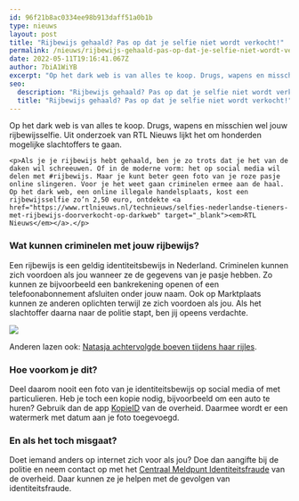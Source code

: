 ```yaml
---
id: 96f21b8ac0334ee98b913daff51a0b1b
type: nieuws
layout: post
title: "Rijbewijs gehaald? Pas op dat je selfie niet wordt verkocht!"
permalink: /nieuws/rijbewijs-gehaald-pas-op-dat-je-selfie-niet-wordt-verkocht!/
date: 2022-05-11T19:16:41.067Z
author: 7biA1WiYB
excerpt: "Op het dark web is van alles te koop. Drugs, wapens en misschien wel jouw rijbewijsselfie. Uit onderzoek van RTL Nieuws lijkt het om honderden mogelijke slachtoffers te gaan.  "
seo:
  description: "Rijbewijs gehaald? Pas op dat je selfie niet wordt verkocht!"
  title: "Rijbewijs gehaald? Pas op dat je selfie niet wordt verkocht!"
---
```

Op het dark web is van alles te koop. Drugs, wapens en misschien wel jouw rijbewijsselfie. Uit onderzoek van RTL Nieuws lijkt het om honderden mogelijke slachtoffers te gaan.  

    <p>Als je je rijbewijs hebt gehaald, ben je zo trots dat je het van de daken wil schreeuwen. Of in de moderne vorm: het op social media wil delen met #rijbewijs. Maar je kunt beter geen foto van je roze pasje online slingeren. Voor je het weet gaan criminelen ermee aan de haal. Op het dark web, een online illegale handelsplaats, kost een rijbewijsselfie zo’n 2,50 euro, ontdekte <a href="https://www.rtlnieuws.nl/technieuws/selfies-nederlandse-tieners-met-rijbewijs-doorverkocht-op-darkweb" target="_blank"><em>RTL Nieuws</em></a>.</p>
<h3><strong>Wat kunnen criminelen met jouw rijbewijs?</strong></h3>
<p>Een rijbewijs is een geldig identiteitsbewijs in Nederland. Criminelen kunnen zich voordoen als jou wanneer ze de gegevens van je pasje hebben. Zo kunnen ze bijvoorbeeld een bankrekening openen of een telefoonabonnement afsluiten onder jouw naam. Ook op Marktplaats kunnen ze anderen oplichten terwijl ze zich voordoen als jou. Als het slachtoffer daarna naar de politie stapt, ben jij opeens verdachte.</p>
<div class="kader">
<p><img class="kaderafbeelding" src="/sites/default/files/ff.png"></p>
<p>Anderen lazen ook: <a href="https://7dagen.netlify.app/nieuws/natasja-achtervolgde-boeven-tijdens-haar-rijles">Natasja achtervolgde boeven tijdens haar rijles</a>.</p>
</div>
<h3><strong>Hoe voorkom je dit?</strong></h3>
<p>Deel daarom nooit een foto van je identiteitsbewijs op social media of met particulieren. Heb je toch een kopie nodig, bijvoorbeeld om een auto te huren? Gebruik dan de app <a href="https://www.rijksoverheid.nl/onderwerpen/identiteitsfraude/vraag-en-antwoord/veilige-kopie-identiteitsbewijs" target="_blank">KopieID</a> van de overheid. Daarmee wordt er een watermerk met datum aan je foto toegevoegd. </p>
<h3><strong>En als het toch misgaat?</strong></h3>
<p>Doet iemand anders op internet zich voor als jou? Doe dan aangifte bij de politie en neem contact op met het <a href="https://www.rijksoverheid.nl/contact/contactgids/centraal-meld-en-informatiepunt-identiteitsfraude-en-fouten-cmi" target="_blank">Centraal Meldpunt Identiteitsfraude</a> van de overheid. Daar kunnen ze je helpen met de gevolgen van identiteitsfraude.</p>
  
